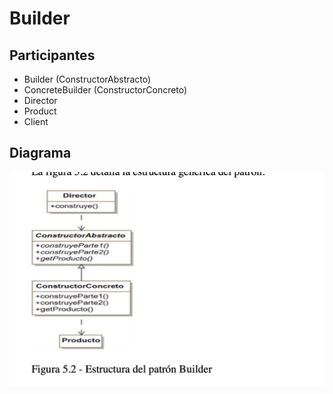 # Builder
## Participantes
* Builder (ConstructorAbstracto)
* ConcreteBuilder (ConstructorConcreto)
* Director
* Product
* Client
## Diagrama
![Builder](diagrama/builder.png)